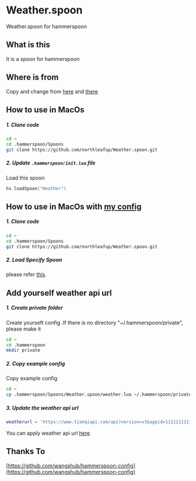 # Weather.spoon
Weather.spoon for hammerspoon
## What is this

It is a spoon for hammerspoon



## Where is from 

Copy and change from  [here](https://github.com/wangshub/hammerspoon-config) and [there](https://github.com/Hammerspoon/Spoons/tree/master/Spoons)

## How to use in MacOs  

##### 1. Clone code 

```bash
cd ~
cd .hammerspoon/Spoons
git clone https://github.com/northleafup/Weather.spoon.git
```

##### 2. Update `.hammerspoon/init.lua` file 

Load this spoon 

```lua
hs.loadSpoon("Weather")
```

## How to use in MacOs with  [my config](https://github.com/northleafup/my-hammerspoon)

##### 1. Clone code

```bash
cd ~
cd .hammerspoon/Spoons
git clone https://github.com/northleafup/Weather.spoon.git
```

##### 2. Load Specify Spoon 

please refer [this](https://github.com/northleafup/my-hammerspoon#2-load-specify-spoon).

## Add yourself weather api url 

##### 1. Create private folder 

Create yourseft config .If there is no directory "~/.hammerspoon/private", please make it 

```bash
cd ~
cd .hammerspoon
mkdir private
```

##### 2. Copy example config 

Copy example config

```bash
cd ~
cp .hammerspoon/Spoons/Weather.spoon/weather.lua ~/.hammerspoon/private/weather.lua
```

##### 3. Update the weather api url 

```lua
weatherurl = 'https://www.tianqiapi.com/api?version=v1&appid=1111111111&&appsecret=nN1u'
```

You can apply weather api url [here](https://www.tianqiapi.com)



## Thanks To



[https://github.com/wangshub/hammerspoon-config](https://github.com/wangshub/hammerspoon-config)